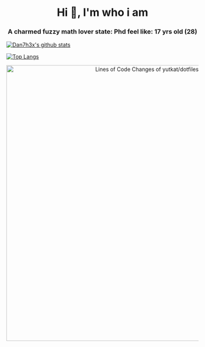 <h1 align="center">Hi 👋, I'm who i am</h1>
<h3 align="center">A charmed fuzzy math lover state: Phd feel like: 17 yrs old (28)</h3>

[![Dan7h3x's github stats](https://github-readme-stats.vercel.app/api?username=Dan7h3x&count_private=true&show_icons=true)](https://github.com/Dan7h3x)

[![Top Langs](https://github-readme-stats.vercel.app/api/top-langs/?username=Dan7h3x&hide=php)](https://github.com/Dan7h3x)

<!-- Copy-paste in your Readme.md file -->

<a href="https://next.ossinsight.io/widgets/official/analyze-repo-loc-per-month?repo_id=44688041" target="_blank" style="display: block" align="center">
  <picture>
    <source media="(prefers-color-scheme: dark)" srcset="https://next.ossinsight.io/widgets/official/analyze-repo-loc-per-month/thumbnail.png?repo_id=44688041&image_size=auto&color_scheme=dark" width="721" height="auto">
    <img alt="Lines of Code Changes of yutkat/dotfiles" src="https://next.ossinsight.io/widgets/official/analyze-repo-loc-per-month/thumbnail.png?repo_id=44688041&image_size=auto&color_scheme=light" width="721" height="auto">
  </picture>
</a>

<!-- Made with [OSS Insight](https://ossinsight.io/) -->

